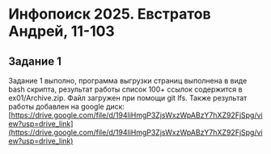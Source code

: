 # Инфопоиск 2025. Евстратов Андрей, 11-103

## Задание 1

Задание 1 выполно, программа выгрузки страниц выполнена в виде bash скрипта, результат работы список 100+ ссылок содержится в ex01/Archive.zip. Файл загружен при помощи git lfs. Также результат работы добавлен на google диск: [https://drive.google.com/file/d/194liHmgP3ZjsWxzWpABzY7hXZ92FjSpg/view?usp=drive_link](https://drive.google.com/file/d/194liHmgP3ZjsWxzWpABzY7hXZ92FjSpg/view?usp=drive_link)
